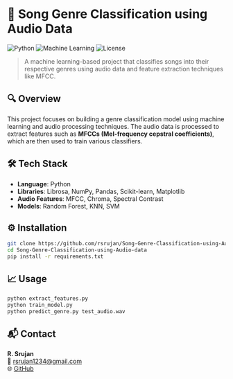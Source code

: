 # 🎵 Song Genre Classification using Audio Data

![Python](https://img.shields.io/badge/Python-3.8-blue.svg)
![Machine Learning](https://img.shields.io/badge/Machine%20Learning-Enabled-brightgreen)
![License](https://img.shields.io/badge/License-MIT-lightgrey)

> A machine learning-based project that classifies songs into their respective genres using audio data and feature extraction techniques like MFCC.

## 🔍 Overview

This project focuses on building a genre classification model using machine learning and audio processing techniques. The audio data is processed to extract features such as **MFCCs (Mel-frequency cepstral coefficients)**, which are then used to train various classifiers.

## 🛠 Tech Stack

- **Language**: Python
- **Libraries**: Librosa, NumPy, Pandas, Scikit-learn, Matplotlib
- **Audio Features**: MFCC, Chroma, Spectral Contrast
- **Models**: Random Forest, KNN, SVM

## ⚙️ Installation

```bash
git clone https://github.com/rsrujan/Song-Genre-Classification-using-Audio-data.git
cd Song-Genre-Classification-using-Audio-data
pip install -r requirements.txt
```

## 📈 Usage

```bash
python extract_features.py
python train_model.py
python predict_genre.py test_audio.wav
```

## 📬 Contact

**R. Srujan**  
📧 rsrujan1234@gmail.com  
🌐 [GitHub](https://github.com/rsrujan)
